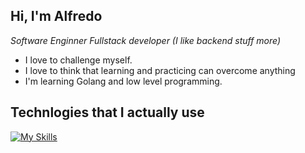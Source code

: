 ## Hi, I'm Alfredo

<em>Software Enginner</em>
<em>Fullstack developer (I like backend stuff more)</em>

- I love to challenge myself.
- I love to think that learning and practicing can overcome anything
- I'm learning Golang and low level programming.

## Technlogies that I actually use

[![My Skills](https://skillicons.dev/icons?i=ts,js,nodejs,vite,react,py,django,java,spring,maven,vim,vscode)](https://skillicons.dev)